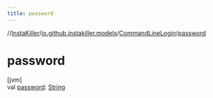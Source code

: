 ```yaml
---
title: password
---
```

//[InstaKiller](../../../index.html)/[io.github.instakiller.models](../index.html)/[CommandLineLogin](index.html)/[password](password.html)



# password



[jvm]\
val [password](password.html): [String](https://kotlinlang.org/api/latest/jvm/stdlib/kotlin/-string/index.html)




